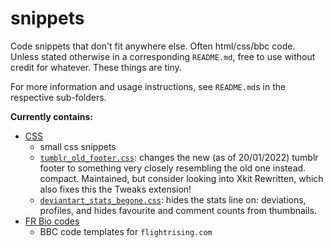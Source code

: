 # snippets
Code snippets that don't fit anywhere else. Often html/css/bbc code. Unless stated otherwise in a corresponding `README.md`, free to use without credit for whatever. These things are tiny.

For more information and usage instructions, see `README.md`s in the respective sub-folders.

**Currently contains:**
- [CSS](./css/)
  - small css snippets
  - [`tumblr_old_footer.css`](./css/tumblr_old_footer.css): changes the new (as of 20/01/2022) tumblr footer to something very closely resembling the old one instead. compact. Maintained, but consider looking into Xkit Rewritten, which also fixes this the Tweaks extension!
  - [`deviantart_stats_begone.css`](./css/deviantart_stats_begone.css): hides the stats line on: deviations, profiles, and hides favourite and comment counts from thumbnails.
- [FR Bio codes](./fr_bio_codes/README.md)
  - BBC code templates for `flightrising.com`
